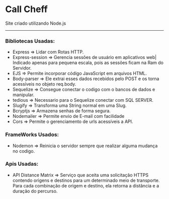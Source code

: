 # Call Cheff
Site criado utilizando Node.js
<hr>
<h3>Bibliotecas Usadas:</h3>

<ul>
<li>Express => Lidar com Rotas HTTP.</li>
<li>Express-session => Gerencia sessões de usuário em aplicativos web| Indicado apenas para pequena escala, pois as sessões ficam na Ram do Servidor.</li>
<li>EJS => Permite incorporar código JavaScript em arquivos HTML.</li>
<li>Body-parser => Ele extrai esses dados recebidos pelo POST e os torna acessíveis no objeto req.body.</li>
<li>Sequelize => Consegue conectar o codigo com o bancos de dados e manipular.</li>
<li>tedious => Necessario para o Sequelize conectar com SQL SERVER.</li>
<li>Slugify => Transforma uma String normal em uma Slug.</li>
<li>Bcryptjs => Armazena senhas de forma segura.</li>
<li>Nodemailer => Permite envio de E-mail com facilidade </li>
<li>Cors => Permite o gerenciamento de urls acessíveis a API.</li>
</ul>

<h3>FrameWorks Usados:</h3>

<ul>
<li>Nodemon => Reinicia o servidor sempre que realizar alguma mudança no codigo.</li>
</ul>

<h3>Apis Usadas:</h3>

<ul>
<li>API Distance Matrix => Serviço que aceita uma solicitação HTTPS contendo origens e destinos para um determinado meio de transporte. Para cada combinação de origem e destino, ela retorna a distância e a duração do percurso.</li>
</ul>
